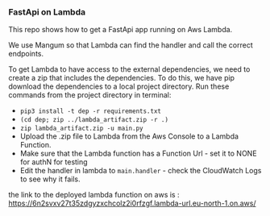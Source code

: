 ### FastApi on Lambda 

This repo shows how to get a FastApi app running on Aws Lambda. 

We use Mangum so that Lambda can find the handler and call the correct endpoints. 

To get Lambda to have access to the external dependencies, we need to create a zip that includes the dependencies. To do this, we have pip download the dependencies to a local project directory. 
Run these commands from the project directory in terminal: 
* `pip3 install -t dep -r requirements.txt`
* `(cd dep; zip ../lambda_artifact.zip -r .)`
* `zip lambda_artifact.zip -u main.py`
* Upload the .zip file to Lambda from the Aws Console to a Lambda Function. 
* Make sure that the Lambda function has a Function Url - set it to NONE for authN for testing
* Edit the handler in lambda to `main.handler` - check the CloudWatch Logs to see why it fails. 


the link to the deployed lambda function on aws is : 
https://6n2svxv27t35zdgyzxchcolz2i0rfzgf.lambda-url.eu-north-1.on.aws/
